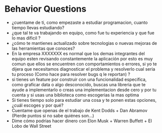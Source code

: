 # Behavior Questions 

- ¿cuentame de ti, como empezaste a estudiar programacion, cuanto tiempo llevas estudiando?
- ¿que tal te va trabajando en equipo, como fue tu experiencia y que fue lo mas dificil ?
- ¿cómo te mantienes actualizado sobre tecnologias o nuevas mejoras de las herramientas que conoces?
- En la empresa XXXXXXX es normal que los demas integrantes del equipo esten revisando constantemente la aplicación por esto es muy comun que ellos se encuentren con comportamientos o errores, 
  si yo te dijera que necesitamos diagnosticar el problema y resolverlo cual seria tu proceso (Como hace para resolver bugs q le reportan) ?
- si tienes un feature por construir con una funcionalidad especifica, como graficar data o algo desconocido, buscas una libreria que te ayude a implementarlo o creas una implementacion desde cero y por tu cuenta y si usas una biblioteca como escogerias la mas optima
- Si tienes tiempo solo para estudiar una cosa y te ponen estas opciones, ¿cuál escoges y por qué?
- Cuentame que openas de el trabajo de Kent Dodds + Dan Abramov (Pierde puntos si no sabe quiénes son...)
- Dime cómo podrias hacer dinero con Elon Musk + Warren Buffett + El Lobo de Wall Street
